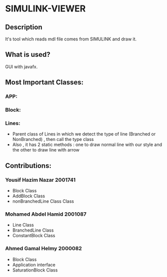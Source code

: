 # SIMULINK-VIEWER
## Description
It's tool which reads mdl file comes from SIMULINK and draw it.
## What is used?
GUI with javafx.
## Most Important Classes:
### APP:
### Block:
### Lines:
- Parent class of Lines in which we detect the type of line (Branched or NonBranched) , then call the type class
- Also , it has 2 static methods : one to draw normal line with our style and the other to draw line with arrow
## Contributions:
### Yousif Hazim Nazar 2001741
- Block Class
- AddBlock Class
- nonBranchedLine Class Class
### Mohamed Abdel Hamid 2001087
- Line Class
- BranchedLine Class
- ConstantBlock Class
### Ahmed Gamal Helmy 2000082
- Block Class
- Application interface
- SaturationBlock Class
